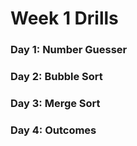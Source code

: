 # Week 1 Drills

### Day 1: Number Guesser

### Day 2: Bubble Sort

### Day 3: Merge Sort

### Day 4: Outcomes
